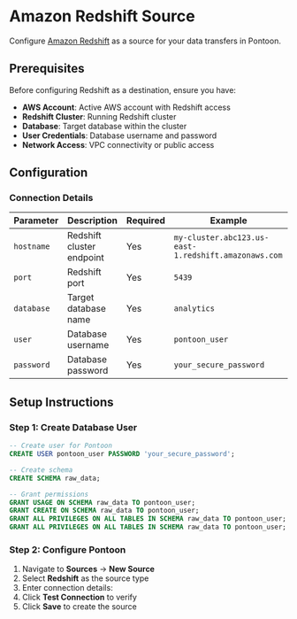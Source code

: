 # Amazon Redshift Source

Configure [Amazon Redshift](https://aws.amazon.com/redshift/) as a source for your data transfers in Pontoon.

## Prerequisites

Before configuring Redshift as a destination, ensure you have:

- **AWS Account**: Active AWS account with Redshift access
- **Redshift Cluster**: Running Redshift cluster
- **Database**: Target database within the cluster
- **User Credentials**: Database username and password
- **Network Access**: VPC connectivity or public access

## Configuration

### Connection Details

| Parameter  | Description               | Required | Example                                              |
| ---------- | ------------------------- | -------- | ---------------------------------------------------- |
| `hostname` | Redshift cluster endpoint | Yes      | `my-cluster.abc123.us-east-1.redshift.amazonaws.com` |
| `port`     | Redshift port             | Yes      | `5439`                                               |
| `database` | Target database name      | Yes      | `analytics`                                          |
| `user`     | Database username         | Yes      | `pontoon_user`                                       |
| `password` | Database password         | Yes      | `your_secure_password`                               |

## Setup Instructions

### Step 1: Create Database User

```sql
-- Create user for Pontoon
CREATE USER pontoon_user PASSWORD 'your_secure_password';

-- Create schema
CREATE SCHEMA raw_data;

-- Grant permissions
GRANT USAGE ON SCHEMA raw_data TO pontoon_user;
GRANT CREATE ON SCHEMA raw_data TO pontoon_user;
GRANT ALL PRIVILEGES ON ALL TABLES IN SCHEMA raw_data TO pontoon_user;
GRANT ALL PRIVILEGES ON ALL TABLES IN SCHEMA raw_data TO pontoon_user;
```

### Step 2: Configure Pontoon

1. Navigate to **Sources** → **New Source**
2. Select **Redshift** as the source type
3. Enter connection details:
4. Click **Test Connection** to verify
5. Click **Save** to create the source

